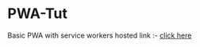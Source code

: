 # PWA-Tut
Basic PWA with service workers
hosted link :- [click here](https://gabbar-racipe.web.app)

